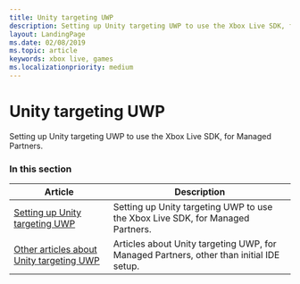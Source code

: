 ```yaml
---
title: Unity targeting UWP
description: Setting up Unity targeting UWP to use the Xbox Live SDK, for Managed Partners.
layout: LandingPage
ms.date: 02/08/2019
ms.topic: article
keywords: xbox live, games
ms.localizationpriority: medium
---
```


# Unity targeting UWP

Setting up Unity targeting UWP to use the Xbox Live SDK, for Managed Partners.


### In this section

| Article | Description |
|---------|-------------|
| [Setting up Unity targeting UWP](unity-uwp-mp.md) | Setting up Unity targeting UWP to use the Xbox Live SDK, for Managed Partners. |
| [Other articles about Unity targeting UWP](other/other.md) | Articles about Unity targeting UWP, for Managed Partners, other than initial IDE setup. |
